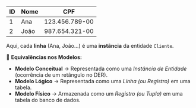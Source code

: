 
| ID  | Nome | CPF            |
| --- | ---- | -------------- |
| 1   | Ana  | 123.456.789-00 |
| 2   | João | 987.654.321-00 |

Aqui, cada **linha** (Ana, João...) é uma **instância** da entidade `Cliente`.


🔻 **Equivalências nos Modelos:**
- **Modelo Conceitual** → Representada como uma _Instância de Entidade_ (ocorrência de um retângulo no DER).
- **Modelo Lógico** → Representada como uma _Linha (ou Registro)_ em uma tabela.
- **Modelo Físico** → Armazenada como um _Registro (ou Tupla)_ em uma tabela do banco de dados.